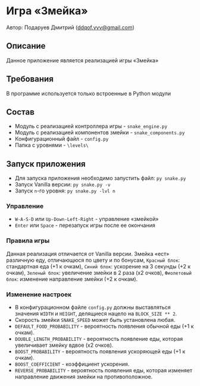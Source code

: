 # Игра «Змейка»

Автор: Подаруев Дмитрий (ddqof.vvv@gmail.com)

## Описание
Данное приложение является реализацией игры «Змейка»

## Требования
В программе используется только встроенные в Python модули

## Состав
* Модуль с реализацией контроллера игры - `snake_engine.py`
* Модуль с реализацией компонентов змейки - `snake_components.py`
* Конфигурационный файл - `config.py`
* Папка с уровнями - `\levels\`

## Запуск приложения
* Для запуска приложения необходимо запустить файл: `py snake.py`
* Запуск Vanilla версии: `py snake.py -v`
* Запуск `n`-го уровня: `py snake.py -lvl n`

### Управление
* `W-A-S-D` или `Up-Down-Left-Right` - управление «змейкой»
* `Enter` или `Space` - перезапуск игры после ее окончания

### Правила игры
Данная реализация отличается от Vanilla версии. Змейка «ест» различную еду, отличающюся по цвету и по бонусам, `Красный блок`: стандартная еда (+1 к очкам), `Синий блок`: ускорение на 3 секунды (+2 к очкам), `Зеленый блок`: увеличение змейки в 2 раза (x2 очков), `Фиолетовый блок`: изменение направление змейки (+2 к очкам).    

### Изменение настроек
* В конфигурационном файле `config.py` должны выставляться значения `WIDTH` и `HEIGHT`, делящиеся нацело на `BLOCK_SIZE ** 2`.
* Скорость змейки `SNAKE_SPEED` может быть установлена любая.
* `DEFAULT_FOOD_PROBABILITY` - вероятность появления обычной еды (+1 к очкам).
* `DOUBLE_LENGTH_PROBABILITY` - вероятность появление еды, которая увеличивает змейку вдвое (x2 очков).
* `BOOST_PROBABILITY` - вероятность появления ускоряющей еды (+1 к очкам).
* `BOOST_COEFFICIENT` - коэффициент ускорения.
* `REVERSE_PROBABILITY` - вероятность появления еды, которая изменяет направление движения змейки на противоположное.